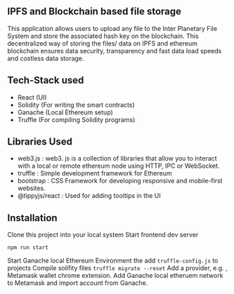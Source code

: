 ## IPFS and Blockchain based file storage

This application  allows users to upload any file to the Inter Planetary File System and store the associated hash key on the blockchain. This decentralized way of storing the files/ data on IPFS and ethereum blockchain ensures data security, transparency and fast data load speeds and costless data storage.

## Tech-Stack used

 - React (UI)
 - Solidity (For writing the smart contracts)
 - Ganache (Local Ethereum setup)
 - Truffle (For compiling Solidity programs)

## Libraries Used 
- web3.js : web3. js is a collection of libraries that allow you to interact with a local or remote ethereum node using HTTP, IPC or WebSocket.
- truffle : Simple development framework for Ethereum
- bootstrap : CSS Framework for developing responsive and mobile-first websites.
- @tippyjs/react : Used for adding tooltips in the UI

## Installation
Clone this project into your local system
Start frontend dev server

    npm run start

Start Ganache local Ethereum Environment the add `truffle-config.js` to projects
Compile solifity files `truffle migrate --reset` 
Add a provider, e.g. , Metamask wallet chrome extension. Add Ganache local etheruem network to Metamask and import account from Ganache.
